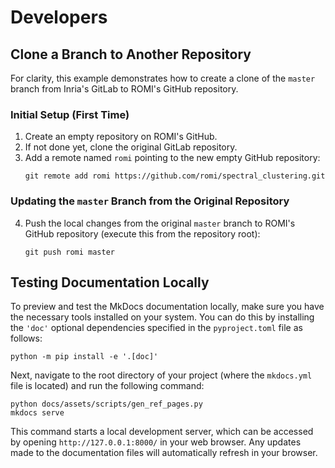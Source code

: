 # Developers

## Clone a Branch to Another Repository

For clarity, this example demonstrates how to create a clone of the `master` branch from Inria's GitLab to ROMI's GitHub repository.

### Initial Setup (First Time)

1. Create an empty repository on ROMI's GitHub.
2. If not done yet, clone the original GitLab repository.
3. Add a remote named `romi` pointing to the new empty GitHub repository:
   ```shell
   git remote add romi https://github.com/romi/spectral_clustering.git
   ```

### Updating the `master` Branch from the Original Repository

4. Push the local changes from the original `master` branch to ROMI's GitHub repository (execute this from the repository root):
   ```shell
   git push romi master
   ```

## Testing Documentation Locally

To preview and test the MkDocs documentation locally, make sure you have the necessary tools installed on your system.
You can do this by installing the `'doc'` optional dependencies specified in the `pyproject.toml` file as follows:

```shell
python -m pip install -e '.[doc]'
```

Next, navigate to the root directory of your project (where the `mkdocs.yml` file is located) and run the following command:

```shell
python docs/assets/scripts/gen_ref_pages.py
mkdocs serve
```

This command starts a local development server, which can be accessed by opening `http://127.0.0.1:8000/` in your web browser.
Any updates made to the documentation files will automatically refresh in your browser.
